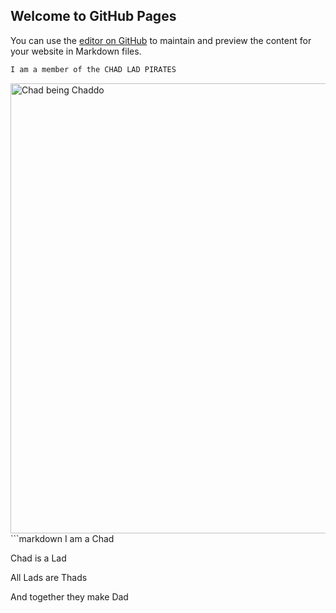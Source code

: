 ## Welcome to GitHub Pages

You can use the [editor on GitHub](https://github.com/CaptainGazpacho/Generic_Website_From_1996/edit/main/README.md) to maintain and preview the content for your website in Markdown files.

```markdown
I am a member of the CHAD LAD PIRATES
```
<img src = "https://i.redd.it/30njfs9li5u51.jpg" alt = "Chad being Chaddo" width = "1280px" height = "720px"/>
```markdown
I am a Chad

Chad is a Lad

All Lads are Thads

And together they make Dad
```
